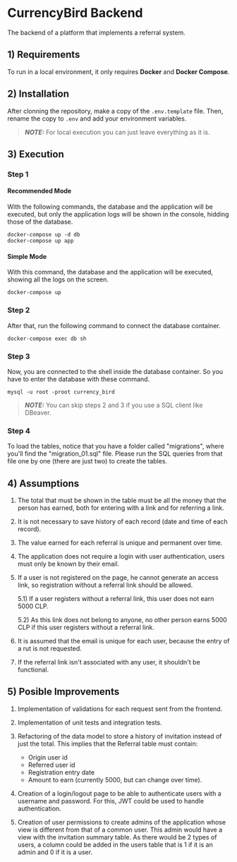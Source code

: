 # CurrencyBird Backend
The backend of a platform that implements a referral system.

## **1) Requirements**
To run in a local environment, it only requires **Docker** and **Docker Compose**.

## **2) Installation**
After clonning the repository, make a copy of the ```.env.template``` file. Then, rename the copy to ```.env``` and add your environment variables.
> **_NOTE:_**  For local execution you can just leave everything as it is.

## **3) Execution**

### **Step 1**
#### Recommended Mode
With the following commands, the database and the application will be executed, but only the application logs will be shown in the console, hidding those of the database.
```
docker-compose up -d db
docker-compose up app
```
#### Simple Mode
With this command, the database and the application will be executed, showing all the logs on the screen.
```
docker-compose up
```
### **Step 2**
After that, run the following command to connect the database container.
```
docker-compose exec db sh
```
### **Step 3**
Now, you are connected to the shell inside the database container. So you have to enter the database with these command.
```
mysql -u root -proot currency_bird
```
> **_NOTE:_** You can skip steps 2 and 3 if you use a SQL client like DBeaver.
### **Step 4**
To load the tables, notice that you have a folder called "migrations", where you'll find the "migration_01.sql" file. Please run the SQL queries from that file one by one (there are just two) to create the tables.

## **4) Assumptions**
1) The total that must be shown in the table must be all the money that the person has earned, both for entering with a link and for referring a link.

2) It is not necessary to save history of each record (date and time of each record).

3) The value earned for each referral is unique and permanent over time.

4) The application does not require a login with user authentication, users must only be known by their email.

5) If a user is not registered on the page, he cannot generate an access link, so registration without a referral link should be allowed.

    5.1) If a user registers without a referral link, this user does not earn 5000 CLP.

    5.2) As this link does not belong to anyone, no other person earns 5000 CLP if this user registers without a referral link.

6) It is assumed that the email is unique for each user, because the entry of a rut is not requested.

7) If the referral link isn't associated with any user, it shouldn't be functional.


## **5) Posible Improvements**

1) Implementation of validations for each request sent from the frontend.

2) Implementation of unit tests and integration tests.

3) Refactoring of the data model to store a history of  invitation instead of just the total. This implies that the Referral table must contain:

    * Origin user id
    * Referred user id
    * Registration entry date
    * Amount to earn (currently 5000, but can change over time).

4) Creation of a login/logout page to be able to authenticate users with a username and password. For this, JWT could be used to handle authentication.

5) Creation of user permissions to create admins of the application whose view is different from that of a common user. This admin would have a view with the invitation summary table. As there would be 2 types of users, a column could be added in the users table that is 1 if it is an admin and 0 if it is a user.





